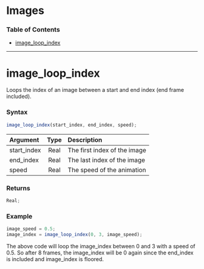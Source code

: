 # Images

### Table of Contents

- [image_loop_index](#image_loop_index)

---

# image_loop_index

Loops the index of an image between a start and end index (end frame included).

### Syntax

```js
image_loop_index(start_index, end_index, speed);
```

| Argument    | Type | Description                  |
| :---------- | :--: | :--------------------------- |
| start_index | Real | The first index of the image |
| end_index   | Real | The last index of the image  |
| speed       | Real | The speed of the animation   |

### Returns

```js
Real;
```

### Example

```js
image_speed = 0.5;
image_index = image_loop_index(0, 3, image_speed);
```

The above code will loop the image_index between 0 and 3 with a speed of 0.5. So after 8 frames, the image_index will be 0 again since the end_index is included and image_index is floored.
